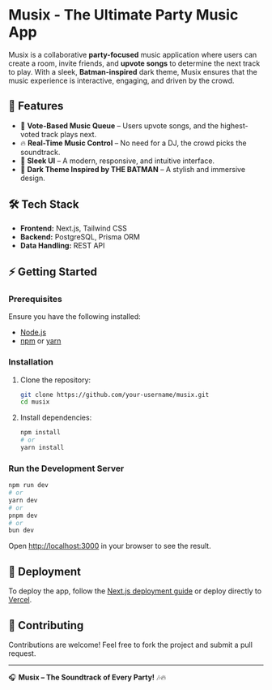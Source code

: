 # Musix - The Ultimate Party Music App

Musix is a collaborative **party-focused** music application where users can create a room, invite friends, and **upvote songs** to determine the next track to play. With a sleek, **Batman-inspired** dark theme, Musix ensures that the music experience is interactive, engaging, and driven by the crowd.

## 🚀 Features
- 🎵 **Vote-Based Music Queue** – Users upvote songs, and the highest-voted track plays next.
- 🔥 **Real-Time Music Control** – No need for a DJ, the crowd picks the soundtrack.
- 🎨 **Sleek UI** – A modern, responsive, and intuitive interface.
- 🦇 **Dark Theme Inspired by THE BATMAN** – A stylish and immersive design.

## 🛠 Tech Stack
- **Frontend:** Next.js, Tailwind CSS
- **Backend:** PostgreSQL, Prisma ORM
- **Data Handling:** REST API

## ⚡ Getting Started

### Prerequisites
Ensure you have the following installed:
- [Node.js](https://nodejs.org/)
- [npm](https://www.npmjs.com/) or [yarn](https://yarnpkg.com/)

### Installation
1. Clone the repository:
   ```sh
   git clone https://github.com/your-username/musix.git
   cd musix
   ```
2. Install dependencies:
   ```sh
   npm install
   # or
   yarn install
   ```

### Run the Development Server
```sh
npm run dev
# or
yarn dev
# or
pnpm dev
# or
bun dev
```

Open [http://localhost:3000](http://localhost:3000) in your browser to see the result.

## 🚀 Deployment
To deploy the app, follow the [Next.js deployment guide](https://nextjs.org/docs/deployment) or deploy directly to [Vercel](https://vercel.com/).

## 🤝 Contributing
Contributions are welcome! Feel free to fork the project and submit a pull request.

---
🎧 **Musix – The Soundtrack of Every Party!** 🎶🔥

